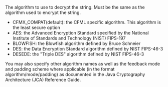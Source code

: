The algorithm to use to decrypt the string. Must be the same as the algorithm used to encrypt the string.

- CFMX_COMPAT(default): the CFML specific algorithm. This algorithm is the least secure option
- AES: the Advanced Encryption Standard specified by the National Institute of Standards and Technology (NIST) FIPS-197
- BLOWFISH: the Blowfish algorithm defined by Bruce Schneier
- DES: the Data Encryption Standard algorithm defined by NIST FIPS-46-3
- DESEDE: the "Triple DES" algorithm defined by NIST FIPS-46-3

You may also specify other algorithm names as well as the feedback mode and padding scheme where applicable (in the format algorithm/mode/padding) as documented in the Java Cryptography Architecture (JCA) Reference Guide.